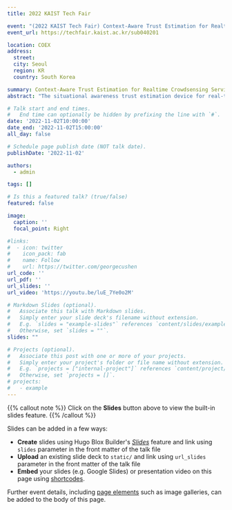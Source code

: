 ```yaml
---
title: 2022 KAIST Tech Fair

event: "(2022 KAIST Tech Fair) Context-Aware Trust Estimation for Realtime Crowdsensing Services in Vehicular Edge Networks"
event_url: https://techfair.kaist.ac.kr/sub040201

location: COEX
address:
  street: 
  city: Seoul
  region: KR
  country: South Korea

summary: Context-Aware Trust Estimation for Realtime Crowdsensing Services in Vehicular Edge Networks
abstract: "The situational awareness trust estimation device for real-time crowd-sensing services in a vehicular edge network according to an embodiment of the present invention may include: a trust estimator that estimates the trust value of a vehicle entering the coverage area based on historical data stored in the historical database and the I-sharing similarity list; and a video data processor that stores the trust value estimated by the trust estimator, identifies a trusted vehicle based on the stored trust value when a service request is made by the service requesting vehicle, sends a video data request message to the identified vehicle, and generates a bird's-eye view based on the received video data to provide to the service requesting vehicle."

# Talk start and end times.
#   End time can optionally be hidden by prefixing the line with `#`.
date: '2022-11-02T10:00:00'
date_end: '2022-11-02T15:00:00'
all_day: false

# Schedule page publish date (NOT talk date).
publishDate: '2022-11-02'

authors:
  - admin

tags: []

# Is this a featured talk? (true/false)
featured: false

image:
  caption: ''
  focal_point: Right

#links:
#  - icon: twitter
#    icon_pack: fab
#    name: Follow
#    url: https://twitter.com/georgecushen
url_code: ''
url_pdf: ''
url_slides: ''
url_video: 'https://youtu.be/luE_7Ye0o2M'

# Markdown Slides (optional).
#   Associate this talk with Markdown slides.
#   Simply enter your slide deck's filename without extension.
#   E.g. `slides = "example-slides"` references `content/slides/example-slides.md`.
#   Otherwise, set `slides = ""`.
slides: ""

# Projects (optional).
#   Associate this post with one or more of your projects.
#   Simply enter your project's folder or file name without extension.
#   E.g. `projects = ["internal-project"]` references `content/project/deep-learning/index.md`.
#   Otherwise, set `projects = []`.
# projects:
#   - example
---
```


{{% callout note %}}
Click on the **Slides** button above to view the built-in slides feature.
{{% /callout %}}

Slides can be added in a few ways:

- **Create** slides using Hugo Blox Builder's [_Slides_](https://docs.hugoblox.com/reference/content-types/) feature and link using `slides` parameter in the front matter of the talk file
- **Upload** an existing slide deck to `static/` and link using `url_slides` parameter in the front matter of the talk file
- **Embed** your slides (e.g. Google Slides) or presentation video on this page using [shortcodes](https://docs.hugoblox.com/reference/markdown/).

Further event details, including [page elements](https://docs.hugoblox.com/reference/markdown/) such as image galleries, can be added to the body of this page.
